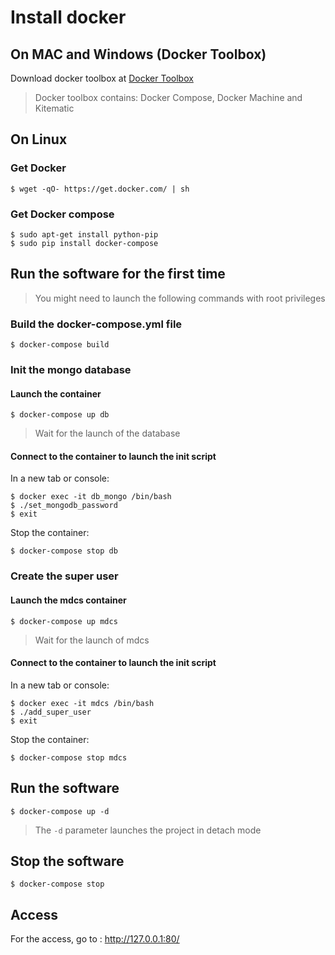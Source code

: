 # Install docker

## On MAC and Windows (Docker Toolbox)
Download docker toolbox at [Docker Toolbox](https://www.docker.com/products/docker-toolbox)
> Docker toolbox contains:
>  Docker Compose,
>  Docker Machine
>  and Kitematic

## On Linux

### Get Docker
```
$ wget -qO- https://get.docker.com/ | sh
```
### Get Docker compose
```
$ sudo apt-get install python-pip
$ sudo pip install docker-compose
```

## Run the software for the first time
> You might need to launch the following commands with root privileges

### Build the docker-compose.yml file
```
$ docker-compose build
```
### Init the mongo database
#### Launch the container
```
$ docker-compose up db
```
> Wait for the launch of the database 

#### Connect to the container to launch the init script
In a new tab or console:
```
$ docker exec -it db_mongo /bin/bash
$ ./set_mongodb_password
$ exit
```
Stop the container:
```
$ docker-compose stop db
```
### Create the super user
#### Launch the mdcs container
```
$ docker-compose up mdcs
```
> Wait for the launch of mdcs 

#### Connect to the container to launch the init script
In a new tab or console:
```
$ docker exec -it mdcs /bin/bash
$ ./add_super_user
$ exit
```
Stop the container:
```
$ docker-compose stop mdcs
```

## Run the software
```
$ docker-compose up -d
```
> The `-d` parameter launches the project in detach mode

## Stop the software
```
$ docker-compose stop
```

## Access
For the access, go to : http://127.0.0.1:80/








